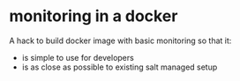 monitoring in a docker
======================

A hack to build docker image with basic monitoring so that it:
- is simple to use for developers
- is as close as possible to existing salt managed setup
